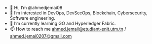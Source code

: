 - 👋 Hi, I’m @ahmedjemai08
- 👀 I’m interested in DevOps, DevSecOps, Blockchain, Cybersecurity, Software engineering.
- 🌱 I’m currently learning GO and Hyperledger Fabric.
- 📫 How to reach me ahmed.jemaii@etudiant-enit.utm.tn / ahmed.jemai0207@gmail.com

<!---
ahmedjemai08/ahmedjemai08 is a ✨ special ✨ repository because its `README.md` (this file) appears on your GitHub profile.
You can click the Preview link to take a look at your changes.
--->
